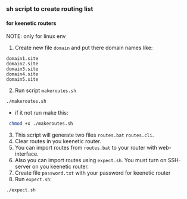 
### sh script to create routing list
#### for keenetic routers

NOTE: only for linux env

1. Create new file `domain` and put there domain names like:
``` 
domain1.site
domain2.site
domain3.site
domain4.site
domain5.site
```
2. Run script `makeroutes.sh`
```sh
./makeroutes.sh
```
 - if it not run make this:
```sh 
 chmod +x ./makeroutes.sh
```
3. This script will generate two files `routes.bat` `routes.cli`.
4. Clear routes in you keenetic router.
5. You can import routes from `routes.bat` to your router with web-interface.
6. Also you can import routes using `expect.sh`. You must turn on SSH-server on you keenetic router.
7. Create file `password.txt` with your password for keenetic router
8. Run `expect.sh`:
```
./expect.sh
```